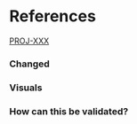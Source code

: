 # References <!-- Link to the Jira task -->
[PROJ-XXX](https://frontkom.atlassian.net/browse/PROJ-XXX)

### Changed <!-- What changed with this PR -->

### Visuals <!-- Add here some screenshots -->

### How can this be validated? <!-- Instructions for QA -->
